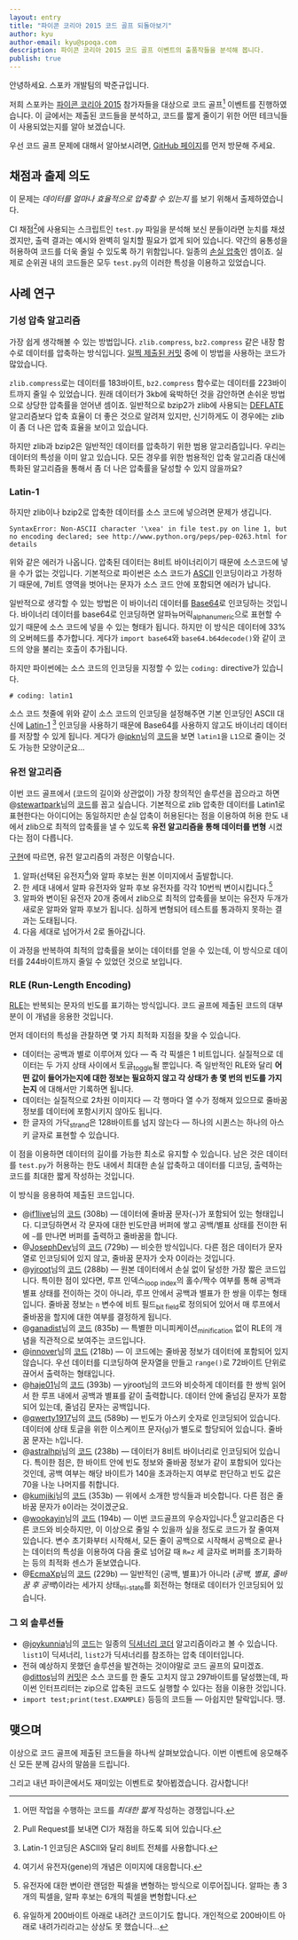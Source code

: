 ```yaml
---
layout: entry
title: "파이콘 코리아 2015 코드 골프 되돌아보기"
author: kyu
author-email: kyu@spoqa.com
description: 파이콘 코리아 2015 코드 골프 이벤트의 출품작들을 분석해 봅니다.
publish: true
---
```


안녕하세요. 스포카 개발팀의 박준규입니다.

저희 스포카는 [파이콘 코리아 2015] 참가자들을 대상으로 코드 골프[^1] 이벤트를 진행하였습니다. 이 글에서는 제출된 코드들을 분석하고, 코드를 짧게 줄이기 위한 어떤 테크닉들이 사용되었는지를 알아 보겠습니다.

우선 코드 골프 문제에 대해서 알아보시려면, [GitHub 페이지]를 먼저 방문해 주세요.

## 채점과 출제 의도

이 문제는 _데이터를 얼마나 효율적으로 압축할 수 있는지_ 를 보기 위해서 출제하였습니다.

CI 채점[^2]에 사용되는 스크립트인 `test.py` 파일을 분석해 보신 분들이라면 눈치를 채셨겠지만, 출력 결과는 예시와 완벽히 일치할 필요가 없게 되어 있습니다. 약간의 융통성을 허용하여 코드를 더욱 줄일 수 있도록 하기 위함입니다. 일종의 [손실 압축]인 셈이죠. 실제로 순위권 내의 코드들은 모두 `test.py`의 이러한 특성을 이용하고 있었습니다.

## 사례 연구

### 기성 압축 알고리즘

가장 쉽게 생각해볼 수 있는 방법입니다. `zlib.compress`, `bz2.compress` 같은 내장 함수로 데이터를 압축하는 방식입니다. [일찍 제출된 커밋](https://github.com/sublee/spoqa-pycon-2015-codegolf/commit/5a0cc0ec303594b4dcbc15acfd7d28b9d122285a) 중에 이 방법을 사용하는 코드가 많았습니다.

`zlib.compress`로는 데이터를 183바이트, `bz2.compress` 함수로는 데이터를 223바이트까지 줄일 수 있었습니다. 원래 데이터가 3kb에 육박하던 것을 감안하면 손쉬운 방법으로 상당한 압축률을 얻어낸 셈이죠. 일반적으로 bzip2가 zlib에 사용되는 [DEFLATE] 알고리즘보다 압축 효율이 더 좋은 것으로 알려져 있지만, 신기하게도 이 경우에는 zlib이 좀 더 나은 압축 효율을 보이고 있습니다.

하지만 zlib과 bzip2은 일반적인 데이터를 압축하기 위한 범용 알고리즘입니다. 우리는 데이터의 특성을 이미 알고 있습니다. 모든 경우를 위한 범용적인 압축 알고리즘 대신에 특화된 알고리즘을 통해서 좀 더 나은 압축률을 달성할 수 있지 않을까요?

### Latin-1

하지만 zlib이나 bzip2로 압축한 데이터를 소스 코드에 넣으려면 문제가 생깁니다.

    SyntaxError: Non-ASCII character '\xea' in file test.py on line 1, but no encoding declared; see http://www.python.org/peps/pep-0263.html for details

위와 같은 에러가 나옵니다. 압축된 데이터는 8비트 바이너리이기 때문에 소스코드에 넣을 수가 없는 것입니다. 기본적으로 파이썬은 소스 코드가 [ASCII] 인코딩이라고 가정하기 때문에, 7비트 영역을 벗어나는 문자가 소스 코드 안에 포함되면 에러가 납니다.

일반적으로 생각할 수 있는 방법은 이 바이너리 데이터를 [Base64]로 인코딩하는 것입니다. 바이너리 데이터를 base64로 인코딩하면 알파뉴머릭<sub>alphanumeric</sub>으로 표현할 수 있기 때문에 소스 코드에 넣을 수 있는 형태가 됩니다. 하지만 이 방식은 데이터에 33%의 오버헤드를 추가합니다. 게다가 `import base64`와 `base64.b64decode()`와 같이 코드의 양을 불리는 호출이 추가됩니다.

하지만 파이썬에는 소스 코드의 인코딩을 지정할 수 있는 `coding:` directive가 있습니다.

    # coding: latin1

소스 코드 첫줄에 위와 같이 소스 코드의 인코딩을 설정해주면 기본 인코딩인 ASCII 대신에 [Latin-1] [^3] 인코딩을 사용하기 때문에 Base64를 사용하지 않고도 바이너리 데이터를 저장할 수 있게 됩니다. 게다가 @[ipkn]님의 [코드](https://github.com/ipkn/spoqa-pycon-2015-codegolf/blob/36d9093fc8d5755d26098023c2ee1e9eca294ad7/pupu.py)을 보면 `latin1`을 `L1`으로 줄이는 것도 가능한 모양이군요…

### 유전 알고리즘

이번 코드 골프에서 (코드의 길이와 상관없이) 가장 창의적인 솔루션을 꼽으라고 하면 @[stewartpark]님의 [코드](https://github.com/stewartpark/spoqa-pycon-2015-codegolf)를 꼽고 싶습니다. 기본적으로 zlib 압축한 데이터를 Latin1로 표현한다는 아이디어는 동일하지만 손실 압축이 허용된다는 점을 이용하여 허용 한도 내에서 zlib으로 최적의 압축률을 낼 수 있도록 __유전 알고리즘을 통해 데이터를 변형__ 시켰다는 점이 다릅니다.

[구현](https://github.com/stewartpark/spoqa-pycon-2015-codegolf/blob/master/nat_sel.py)에 따르면, 유전 알고리즘의 과정은 이렇습니다.

1. 알파(선택된 유전자[^4])와 알파 후보는 원본 이미지에서 출발합니다.
1. 한 세대 내에서 알파 유전자와 알파 후보 유전자를 각각 10번씩 변이시킵니다.[^5]
1. 알파와 변이된 유전자 20개 중에서 zlib으로 최적의 압축률을 보이는 유전자 두개가 새로운 알파와 알파 후보가 됩니다. 심하게 변형되어 테스트를 통과하지 못하는 결과는 도태됩니다.
1. 다음 세대로 넘어가서 2로 돌아갑니다.

이 과정을 반복하여 최적의 압축률을 보이는 데이터를 얻을 수 있는데, 이 방식으로 데이터를 244바이트까지 줄일 수 있었던 것으로 보입니다.


### RLE (Run-Length Encoding)

[RLE]는 반복되는 문자의 빈도를 표기하는 방식입니다. 코드 골프에 제출된 코드의 대부분이 이 개념을 응용한 것입니다.

먼저 데이터의 특성을 관찰하면 몇 가지 최적화 지점을 찾을 수 있습니다.

* 데이터는 공백과 별로 이루어져 있다 — 즉 각 픽셀은 1 비트입니다. 실질적으로 데이터는 두 가지 상태 사이에서 토글<sub>toggle</sub>될 뿐입니다. 즉 일반적인 RLE와 달리 __어떤 값이 들어가는지에 대한 정보는 필요하지 않고 각 상태가 총 몇 번의 빈도를 가지는지__ 에 대해서만 기록하면 됩니다.
* 데이터는 실질적으로 2차원 이미지다 — 각 행마다 열 수가 정해져 있으므로 줄바꿈 정보를 데이터에 포함시키지 않아도 됩니다.
* 한 글자의 가닥<sub>strand</sub>은 128바이트를 넘지 않는다 — 하나의 시퀸스는 하나의 아스키 글자로 표현할 수 있습니다.

이 점을 이용하면 데이터의 길이를 가능한 최소로 유지할 수 있습니다. 남은 것은 데이터를 `test.py`가 허용하는 한도 내에서 최대한 손실 압축하고 데이터를 디코딩, 출력하는 코드를 최대한 짧게 작성하는 것입니다.

이 방식을 응용하여 제출된 코드입니다.

* @[if1live]님의 [코드](https://github.com/if1live/spoqa-pycon-2015-codegolf/blob/master/pupu.py) (308b) — 데이터에 줄바꿈 문자(`~`)가 포함되어 있는 형태입니다. 디코딩하면서 각 문자에 대한 빈도만큼 버퍼에 쌓고 공백/별표 상태를 전이한 뒤에 `~`를 만나면 버퍼를 출력하고 줄바꿈을 합니다.
* @[JosephDev]님의 [코드](https://github.com/JosephDev/spoqa-pycon-2015-codegolf/blob/master/pupu.py) (729b) — 비슷한 방식입니다. 다른 점은 데이터가 문자열로 인코딩되어 있지 않고, 줄바꿈 문자가 숫자 0이라는 것입니다.
* @[yjroot]님의 [코드](https://github.com/yjroot/spoqa-pycon-2015-codegolf/blob/master/pupu.py) (288b) — 원본 데이터에서 손실 없이 달성한 가장 짧은 코드입니다. 특이한 점이 있다면, 루프 인덱스<sub>loop index</sub>의 홀수/짝수 여부를 통해 공백과 별표 상태를 전이하는 것이 아니라, 루프 안에서 공백과 별표가 한 쌍을 이루는 형태입니다. 줄바꿈 정보는 `n` 변수에 비트 필드<sub>bit field</sub>로 정의되어 있어서 매 루프에서 줄바꿈을 할지에 대한 여부를 결정하게 됩니다.
* @[ganadist]님의 [코드](https://github.com/ganadist/spoqa-pycon-2015-codegolf/blob/master/pupu.py) (835b) — 특별한 미니피케이션<sub>minification</sub> 없이 RLE의 개념을 직관적으로 보여주는 코드입니다.
* @[innover]님의 [코드](https://github.com/innover/spoqa-pycon-2015-codegolf/blob/master/pupu.py) (218b) — 이 코드에는 줄바꿈 정보가 데이터에 포함되어 있지 않습니다. 우선 데이터를 디코딩하여 문자열을 만들고 `range()`로 72바이트 단위로 끊어서 출력하는 형태입니다.
* @[haje01]님의 [코드](https://github.com/haje01/spoqa-pycon-2015-codegolf/blob/master/pupu.py) (393b) — yjroot님의 코드와 비슷하게 데이터를 한 쌍씩 읽어서 한 루프 내에서 공백과 별표를 같이 출력합니다. 데이터 안에 줄넘김 문자가 포함되어 있는데, 줄넘김 문자는 공백입니다.
* @[qwerty1917]님의 [코드](https://github.com/qwerty1917/spoqa-pycon-2015-codegolf/blob/master/pupu.py) (589b) — 빈도가 아스키 숫자로 인코딩되어 있습니다. 데이터에 상태 토글을 위한 이스케이프 문자(`g`)가 별도로 할당되어 있습니다. 줄바꿈 문자는 `h`입니다.
* @[astralhpi]님의 [코드](https://github.com/astralhpi/spoqa-pycon-2015-codegolf/blob/master/pupu.py) (238b) — 데이터가 8비트 바이너리로 인코딩되어 있습니다. 특이한 점은, 한 바이트 안에 빈도 정보와 줄바꿈 정보가 같이 포함되어 있다는 것인데, 공백 여부는 해당 바이트가 140을 초과하는지 여부로 판단하고 빈도 값은 70을 나눈 나머지를 취합니다.
* @[kumjiki]님의 [코드](https://github.com/kumjiki/spoqa-pycon-2015-codegolf/blob/master/pupu.py) (353b) — 위에서 소개한 방식들과 비슷합니다. 다른 점은 줄바꿈 문자가 `0`이라는 것이겠군요.
* @[wookayin]님의 [코드](https://github.com/wookayin/spoqa-pycon-2015-codegolf/blob/submission/pupu.py) (194b) — 이번 코드골프의 우승자입니다.[^6] 알고리즘은 다른 코드와 비슷하지만, 이 이상으로 줄일 수 있을까 싶을 정도로 코드가 잘 줄여져 있습니다. 변수 초기화부터 시작해서, 모든 줄이 공백으로 시작해서 공백으로 끝나는 데이터의 특성을 이용하여 다음 줄로 넘어갈 때 `R=z` 세 글자로 버퍼를 초기화하는 등의 최적화 센스가 돋보였습니다.
* @[EcmaXp]님의 [코드](https://github.com/EcmaXp/spoqa-pycon-2015-codegolf/blob/master/pupu.py) (229b) — 일반적인 (공백, 별표)가 아니라 (_공백, 별표, 줄바꿈 후 공백_)이라는 세가지 상태<sub>tri-state</sub>를 회전하는 형태로 데이터가 인코딩되어 있습니다.

### 그 외 솔루션들

* @[joykunnia]님의 [코드](https://github.com/joykunnia/spoqa-pycon-2015-codegolf/blob/master/pupu.py)는 일종의 [딕셔너리 코더] 알고리즘이라고 볼 수 있습니다. `list1`이 딕셔너리, `list2`가 딕셔너리를 참조하는 압축 데이터입니다.
* 전혀 예상하지 못했던 솔루션을 발견하는 것이야말로 코드 골프의 묘미겠죠. @[dittos]님의 [커밋](https://github.com/dittos/spoqa-pycon-2015-codegolf)은 소스 코드를 한 줄도 고치지 않고 297바이트를 달성했는데, 파이썬 인터프리터는 zip으로 압축된 코드도 실행할 수 있다는 점을 이용한 것입니다.
* `import test;print(test.EXAMPLE)` 등등의 코드들 — 아쉽지만 탈락입니다. 땡.


## 맺으며

이상으로 코드 골프에 제출된 코드들을 하나씩 살펴보았습니다. 이번 이벤트에 응모해주신 모든 분께 감사의 말씀을 드립니다.

그리고 내년 파이콘에서도 재미있는 이벤트로 찾아뵙겠습니다. 감사합니다!



  [파이콘 코리아 2015]: http://www.pycon.kr/2015/
  [GitHub 페이지]: https://github.com/spoqa/spoqa-pycon-2015-codegolf
  [손실 압축]: https://ko.wikipedia.org/wiki/%EC%86%90%EC%8B%A4_%EC%95%95%EC%B6%95
  [DEFLATE]: https://en.wikipedia.org/wiki/DEFLATE
  [Base64]: https://ko.wikipedia.org/wiki/%EB%B2%A0%EC%9D%B4%EC%8A%A464
  [ASCII]: https://ko.wikipedia.org/wiki/%EB%AF%B8%EA%B5%AD%EC%A0%95%EB%B3%B4%EA%B5%90%ED%99%98%ED%91%9C%EC%A4%80%EB%B6%80%ED%98%B8
  [Latin-1]: https://en.wikipedia.org/wiki/ISO/IEC_8859-1
  [RLE]: https://ko.wikipedia.org/wiki/%EB%9F%B0_%EB%A0%9D%EC%8A%A4_%EB%B6%80%ED%98%B8%ED%99%94
  [딕셔너리 코더]: https://ko.wikipedia.org/wiki/%EC%82%AC%EC%A0%84_%EA%B8%B0%EB%B0%98_%EB%B6%80%ED%98%B8%ED%99%94
  [ipkn]: https://github.com/ipkn
  [stewartpark]: https://github.com/stewartpark
  [dittos]: https://github.com/dittos
  [if1live]: https://github.com/if1live
  [JosephDev]: https://github.com/JosephDev
  [yjroot]: https://github.com/yhroot
  [ganadist]: https://github.com/ganadist
  [innover]: https://github.com/innover
  [haje01]: https://github.com/haje01
  [qwerty1917]: https://github.com/qwerty1917
  [astralhpi]: https://github.com/astralhpi
  [kumjiki]: https://github.com/kumjiki
  [wookayin]: https://github.com/wookayin
  [EcmaXp]: https://github.com/EcmaXp
  [joykunnia]: https://github.com/joykunnia


  [^1]: 어떤 작업을 수행하는 코드를 _최대한 짧게_ 작성하는 경쟁입니다.

  [^2]: Pull Request를 보내면 CI가 채점을 하도록 되어 있습니다.

  [^3]: Latin-1 인코딩은 ASCII와 달리 8비트 전체를 사용합니다.

  [^4]: 여기서 유전자(gene)의 개념은 이미지에 대응합니다.

  [^5]: 유전자에 대한 변이란 랜덤한 픽셀을 변형하는 방식으로 이루어집니다. 알파는 총 3개의 픽셀을, 알파 후보는 6개의 픽셀을 변형합니다.

  [^6]: 유일하게 200바이트 아래로 내려간 코드이기도 합니다. 개인적으로 200바이트 아래로 내려가리라고는 상상도 못 했습니다…
